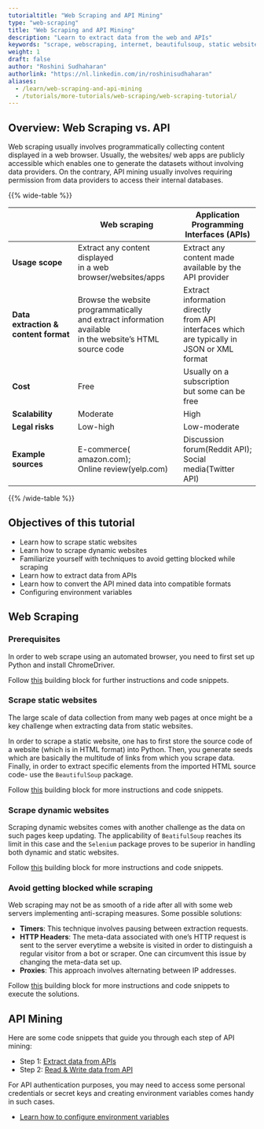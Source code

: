 ```yaml
---
tutorialtitle: "Web Scraping and API Mining"
type: "web-scraping"
title: "Web Scraping and API Mining"
description: "Learn to extract data from the web and APIs"
keywords: "scrape, webscraping, internet, beautifulsoup, static website, dynamic website, website, api, application programming interface"
weight: 1
draft: false
author: "Roshini Sudhaharan"
authorlink: "https://nl.linkedin.com/in/roshinisudhaharan"
aliases:
  - /learn/web-scraping-and-api-mining
  - /tutorials/more-tutorials/web-scraping/web-scraping-tutorial/
---
```


## Overview: Web Scraping vs. API

Web scraping usually involves programmatically collecting content displayed in a web browser. Usually, the websites/ web apps are publicly accessible which enables one to generate the datasets without involving data providers.
On the contrary, API mining usually involves requiring permission from data providers to access their internal databases.

{{% wide-table %}}

|  | Web scraping | Application Programming <br> Interfaces (APIs) |
| --- | --- | --- |
| **Usage scope** | Extract any content displayed <br> in a web browser/websites/apps | Extract any content made <br> available by the API provider |
| **Data extraction & content format** | Browse the website programmatically <br> and extract information available <br> in the website’s HTML source code | Extract information directly <br> from API interfaces which <br> are typically in JSON or XML format |
| **Cost** | Free | Usually on a subscription <br> but some can be free |
| **Scalability** | Moderate | High |
| **Legal risks** | Low-high | Low-moderate |
| **Example sources** | E-commerce( amazon.com); <br> Online review(yelp.com) | Discussion forum(Reddit API); <br> Social media(Twitter API) |

{{% /wide-table %}}

## Objectives of this tutorial
- Learn how to scrape static websites
- Learn how to scrape dynamic websites
- Familiarize yourself with techniques to avoid getting blocked while scraping
- Learn how to extract data from APIs
- Learn how to convert the API mined data into compatible formats
- Configuring environment variables


## Web Scraping

### Prerequisites
In order to web scrape using an automated browser, you need to first set up Python and install ChromeDriver.

Follow [this](/configure/python-for-scraping) building block for further instructions and code snippets.

### Scrape static websites
The large scale of data collection from many web pages at once might be a key challenge when extracting data from static websites.

In order to scrape a static website, one has to first store the source code of a website (which is in HTML format) into Python. Then, you generate seeds which are basically the multitude of links from which you scrape data. Finally, in order to extract specific elements from the imported HTML source code- use the `BeautifulSoup` package.

Follow [this](/scrape/static-website) building block for more instructions and code snippets.

### Scrape dynamic websites
Scraping dynamic websites comes with another challenge as the data on such pages keep updating. The applicability of `BeatifulSoup` reaches its limit in this case and the `Selenium` package proves to be superior in handling both dynamic and static websites.

Follow [this](/scrape/dynamic-website) building block for more instructions and code snippets.

### Avoid getting blocked while scraping
Web scraping may not be as smooth of a ride after all with some web servers implementing anti-scraping measures. Some possible solutions:

- **Timers**: This technique involves pausing between extraction requests.
- **HTTP Headers**: The meta-data associated with one’s HTTP request is sent to the server everytime a website is visited in order to distinguish a regular visitor from a bot or scraper. One can circumvent this issue by changing the meta-data set up.
- **Proxies**: This approach involves alternating between IP addresses.

Follow [this](/scrape/avoid-getting-blocked) building block for more instructions and code snippets to execute the solutions.

## API Mining
Here are some code snippets that guide you through each step of API mining:

- Step 1: [Extract data from APIs](/collect-data/extract-data-api)
- Step 2: [Read & Write data from API](/collect-data/read-write-data-api)


For API authentication purposes, you may need to access some personal credentials or secret keys and creating environment variables comes handy in such cases.
- [Learn how to configure environment variables](/configure/environment-variables)
